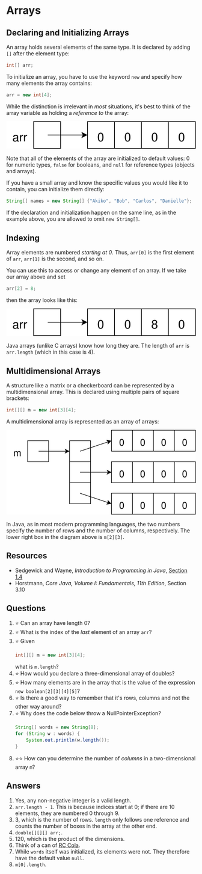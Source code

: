 # Arrays
## Declaring and Initializing Arrays
An array holds several elements of the same type. It is declared by adding `[]` after the element type:
```java
int[] arr;
```
To initialize an array, you have to use the keyword `new` and specify how many elements the array contains:
```java
arr = new int[4];
```
While the distinction is irrelevant in *most* situations, it's best to think of the array variable as holding a *reference to* the array:

![A box labeled arr, containing an arrow pointing to a row of four boxes each containing a zero](array.svg)

Note that all of the elements of the array are initialized to default values: 0 for numeric types, `false` for booleans, and `null` for reference types (objects and arrays).

If you have a small array and know the specific values you would like it to contain, you can initialize them directly:
```java
String[] names = new String[] {"Akiko", "Bob", "Carlos", "Danielle"};
```
If the declaration and initialization happen on the same line, as in the example above, you are allowed to omit `new String[]`.
## Indexing
Array elements are numbered *starting at 0*. Thus, `arr[0]` is the first element of `arr`, `arr[1]` is the second, and so on.

You can use this to access or change any element of an array. If we take our array above and set
```java
arr[2] = 8;
```
then the array looks like this:

![The third box now contains an 8 instead of a 0](array_modified.svg)

Java arrays (unlike C arrays) know how long they are. The length of `arr` is `arr.length` (which in this case is 4).

## Multidimensional Arrays
A structure like a matrix or a checkerboard can be represented by a multidimensional array. This is declared using multiple pairs of square brackets:
```java
int[][] m = new int[3][4];
```

A multidimensional array is represented as an array of arrays:

![m contains an arrow pointing to a column of 3 boxes, each of which contains an arrow pointing to a row of four boxes, each containing a 0](array_multidimensional.svg)

In Java, as in most modern programming languages, the two numbers specify the number of rows and the number of columns, respectively. The lower right box in the diagram above is `m[2][3]`.

## Resources
- Sedgewick and Wayne, *Introduction to Programming in Java*, [Section 1.4](https://introcs.cs.princeton.edu/java/14array/)
- Horstmann, *Core Java, Volume I: Fundamentals, 11th Edition*, Section 3.10
## Questions
1. :star: Can an array have length 0?
1. :star: What is the index of the *last* element of an array `arr`?
1. :star: Given
    ```java
    int[][] m = new int[3][4];
    ```
    what is `m.length`?
1. :star: How would you declare a three-dimensional array of doubles?
1. :star: How many elements are in the array that is the value of the expression `new boolean[2][3][4][5]`?
1. :star: Is there a good way to remember that it's rows, columns and not the other way around?
1. :star: Why does the code below throw a NullPointerException?
    ```java
    String[] words = new String[8];
    for (String w : words) {
        System.out.println(w.length());
    }
    ```
1. :star::star: How can you determine the number of *columns* in a two-dimensional array `m`?
## Answers
1. Yes, any non-negative integer is a valid length.
1. `arr.length - 1`. This is because indices start at 0; if there are 10 elements, they are numbered 0 through 9.
1. 3, which is the number of rows. `length` only follows one reference and counts the number of boxes in the array at the other end.
1. `double[][][] arr;`.
1. 120, which is the product of the dimensions.
1. Think of a can of [RC Cola](https://en.wikipedia.org/wiki/RC_Cola).
1. While `words` itself was initialized, its elements were not. They therefore have the default value `null`.
1. `m[0].length`.
